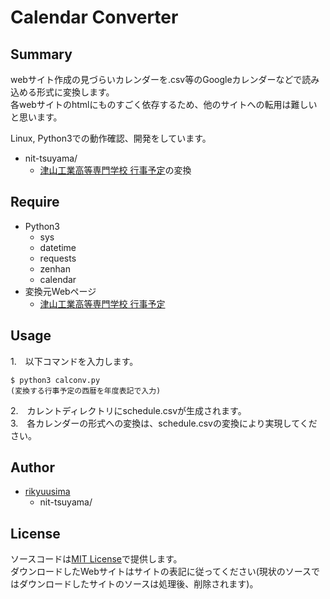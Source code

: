 # Calendar Converter

## Summary
webサイト作成の見づらいカレンダーを.csv等のGoogleカレンダーなどで読み込める形式に変換します。  
各webサイトのhtmlにものすごく依存するため、他のサイトへの転用は難しいと思います。

Linux, Python3での動作確認、開発をしています。

  * nit-tsuyama/
    - [津山工業高等専門学校 行事予定](http://www.tsuyama-ct.ac.jp/honkou/annai/gyouji.htm)の変換

## Require
* Python3
  - sys
  - datetime
  - requests
  - zenhan
  - calendar
* 変換元Webページ
  - [津山工業高等専門学校 行事予定](http://www.tsuyama-ct.ac.jp/honkou/annai/gyouji.htm)

## Usage
1.　以下コマンドを入力します。
```
$ python3 calconv.py
(変換する行事予定の西暦を年度表記で入力)
```
2.　カレントディレクトリにschedule.csvが生成されます。  
3.　各カレンダーの形式への変換は、schedule.csvの変換により実現してください。

## Author
* [rikyuusima](https://github.com/rikyuusima)
  - nit-tsuyama/

## License
ソースコードは[MIT License](./LICENSE.txt)で提供します。  
ダウンロードしたWebサイトはサイトの表記に従ってください(現状のソースではダウンロードしたサイトのソースは処理後、削除されます)。
